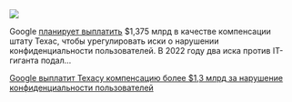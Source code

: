 <!--2025-05-10 08:25:32-->
<div class="yb">
  <div class="rss habr"><img src="https://habrastorage.org/webt/a1/w7/z_/a1w7z_ktgtiiumsnvd_jogrflje.jpeg" /><p>Google <a href="https://www.texasattorneygeneral.gov/news/releases/attorney-general-ken-paxton-secures-historic-1375-billion-settlement-google-related-texans-data" rel="noopener noreferrer nofollow">планирует выплатить</a> $1,375 млрд в качестве компенсации штату Техас, чтобы урегулировать иски о нарушении конфиденциальности пользователей. В 2022 году два иска против IT-гиганта подал... <p class="titl"><a href="https://habr.com/ru/news/908202/?utm_source=habrahabr&utm_medium=rss&utm_campaign=908202">Google выплатит Техасу компенсацию более $1,3 млрд за нарушение конфиденциальности пользователей</a></p></div>
</div>
